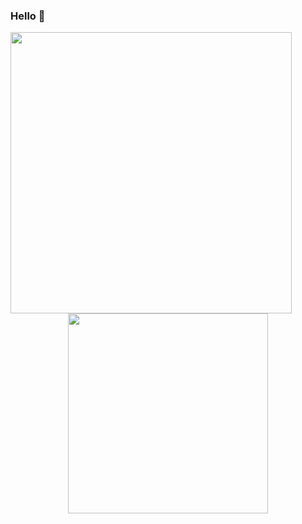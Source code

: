 ### Hello 👋

<!--
**Jnaneshrompilli/jnaneshrompilli** is a ✨ _special_ ✨ repository because its `README.md` (this file) appears on your GitHub profile-->

<p align="center" justify="center">
  <a justify="center">
    <img align="left" src="https://github-readme-stats.vercel.app/api?username=jnaneshrompilli&show_icons=true&theme=buefy" width="450">
    <img align="center" src="https://github-readme-stats.vercel.app/api/top-langs/?username=jnaneshrompilli&layout=compact&hide=cmake" width="320">
  </a>
</p>


